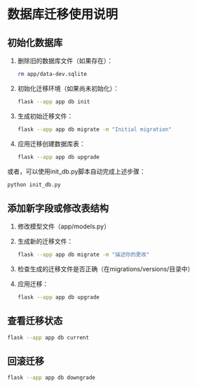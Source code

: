 # 数据库迁移使用说明

## 初始化数据库

1. 删除旧的数据库文件（如果存在）：
   ```bash
   rm app/data-dev.sqlite
   ```

2. 初始化迁移环境（如果尚未初始化）：
   ```bash
   flask --app app db init
   ```

3. 生成初始迁移文件：
   ```bash
   flask --app app db migrate -m "Initial migration"
   ```

4. 应用迁移创建数据库表：
   ```bash
   flask --app app db upgrade
   ```

或者，可以使用init_db.py脚本自动完成上述步骤：
```bash
python init_db.py
```

## 添加新字段或修改表结构

1. 修改模型文件（app/models.py）

2. 生成新的迁移文件：
   ```bash
   flask --app app db migrate -m "描述你的更改"
   ```

3. 检查生成的迁移文件是否正确（在migrations/versions/目录中）

4. 应用迁移：
   ```bash
   flask --app app db upgrade
   ```

## 查看迁移状态

```bash
flask --app app db current
```

## 回滚迁移

```bash
flask --app app db downgrade
```